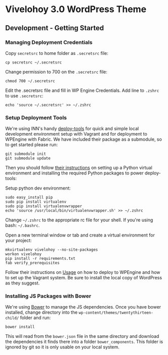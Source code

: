 # Vivelohoy 3.0 WordPress Theme

## Development - Getting Started

### Managing Deployment Credentials

Copy `secretsrc` to home folder as `.secretsrc` file:

    cp secretsrc ~/.secretsrc

Change permission to 700 on the `.secretsrc` file:

    chmod 700 ~/.secretsrc

Edit the .secretsrc file and fill in WP Engine Credentials. Add line to `.zshrc` to use `.secretsrc`:

    echo 'source ~/.secretsrc' >> ~/.zshrc

### Setup Deployment Tools

We're using INN's handy [deploy-tools](https://github.com/INN/deploy-tools/tree/c18e4f0a042e1f07e2f753560730e0eea5a160ae) for quick and simple local development environment setup with Vagrant and for deployment to WPEngine with Fabric. We have included their package as a submodule, so to get started please run:

    git submodule init
    git submodule update

Then you should follow [their instructions](https://github.com/INN/deploy-tools/blob/c18e4f0a042e1f07e2f753560730e0eea5a160ae/README.md#prerequisites) on setting up a Python virtual environment and installing the required Python packages to power deploy-tools:

Setup python dev environment:

    sudo easy_install pip
    sudo pip install virtualenv
    sudo pip install virtualenvwrapper
    echo 'source /usr/local/bin/virtualenvwrapper.sh' >> ~/.zshrc

Change `~/.zshrc` to the appropriate rc file for your shell. If you're using bash: `~/.bashrc`.

Open a new terminal window or tab and create a virtual environment for your project:

    mkvirtualenv vivelohoy --no-site-packages
    workon vivelohoy
    pip install -r requirements.txt
    fab verify_prerequisites

Follow their instructions on [Usage](https://github.com/INN/deploy-tools/blob/c18e4f0a042e1f07e2f753560730e0eea5a160ae/README.md#usage) on how to deploy to WPEngine and how to set up the Vagrant system. Be sure to install the local copy of WordPress as they suggest.

### Installing JS Packages with Bower

We're using [Bower](http://bower.io) to manage the JS dependencies. Once you have bower installed, change directory into the `wp-content/themes/twentythirteen-child/` folder and run:

    bower install

This will read from the `bower.json` file in the same directory and download the dependencies it finds there into a folder `bower_components`. This folder is ignored by git so it is only usable on your local system.


